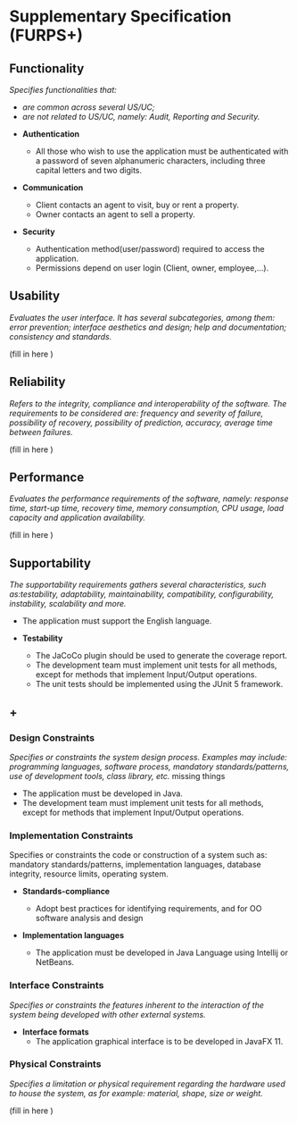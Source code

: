 # Supplementary Specification (FURPS+)
## Functionality

_Specifies functionalities that:_

- _are common across several US/UC;_
- _are not related to US/UC, namely: Audit, Reporting and Security._

* **Authentication**
  * All those who wish to use the
  application must be authenticated with a password of seven alphanumeric characters, including
  three capital letters and two digits.

* **Communication**
  * Client contacts an agent to visit, buy or rent a property.
  * Owner contacts an agent to sell a property.
  

* **Security**
  * Authentication method(user/password) required to access the application.
  * Permissions depend on user login (Client, owner, employee,...).


## Usability 

_Evaluates the user interface. It has several subcategories,
among them: error prevention; interface aesthetics and design; help and
documentation; consistency and standards._


(fill in here )

## Reliability
_Refers to the integrity, compliance and interoperability of the software. The requirements to be considered are: frequency and severity of failure, possibility of recovery, possibility of prediction, accuracy, average time between failures._


(fill in here )

## Performance
_Evaluates the performance requirements of the software, namely: response time, start-up time, recovery time, memory consumption, CPU usage, load capacity and application availability._


(fill in here )

## Supportability
_The supportability requirements gathers several characteristics, such as:testability, adaptability, maintainability, compatibility, configurability, instability, scalability and more._ 

* The application must support the English language.


* **Testability**

  * The JaCoCo plugin should be used to generate the coverage report.
  * The development team must implement unit tests for all methods, except for methods that implement Input/Output operations.
  * The unit tests should be implemented using the JUnit 5 framework.
## +

### Design Constraints

_Specifies or constraints the system design process. Examples may include: programming languages, software process, mandatory standards/patterns, use of development tools, class library, etc._
missing things  

* The application must be developed in Java.
* The development team must implement unit tests for all methods, except for methods that implement Input/Output operations.


### Implementation Constraints
Specifies or constraints the code or construction of a system such as: mandatory standards/patterns, implementation languages, database integrity, resource limits, operating system.
* **Standards-compliance**
  * Adopt best practices for identifying requirements, and for OO software analysis and design

* **Implementation languages**
  * The application must be developed in Java Language using Intellij or NetBeans.


### Interface Constraints
_Specifies or constraints the features inherent to the interaction of the system being developed with other external systems._

* **Interface formats**
  * The application graphical interface is to be developed in JavaFX 11.


### Physical Constraints

_Specifies a limitation or physical requirement regarding the hardware used to house the system, as for example: material, shape, size or weight._

(fill in here )